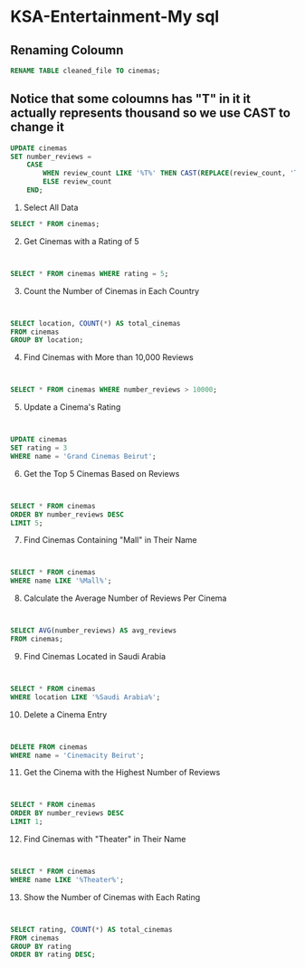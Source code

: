# KSA-Entertainment-My sql
## Renaming Coloumn
```sql
RENAME TABLE cleaned_file TO cinemas;
```

## Notice that some coloumns has "T" in it it actually represents thousand so we use CAST to change it
```sql
UPDATE cinemas
SET number_reviews = 
    CASE 
        WHEN review_count LIKE '%T%' THEN CAST(REPLACE(review_count, 'T', '') AS UNSIGNED) * 1000
        ELSE review_count
    END;

```
1. Select All Data
```sql
SELECT * FROM cinemas;
```

2. Get Cinemas with a Rating of 5
```sql


SELECT * FROM cinemas WHERE rating = 5;
```

3. Count the Number of Cinemas in Each Country
```sql


SELECT location, COUNT(*) AS total_cinemas 
FROM cinemas 
GROUP BY location;
```
4. Find Cinemas with More than 10,000 Reviews
```sql


SELECT * FROM cinemas WHERE number_reviews > 10000;
```
5. Update a Cinema's Rating
```sql


UPDATE cinemas 
SET rating = 3 
WHERE name = 'Grand Cinemas Beirut';
```
6. Get the Top 5 Cinemas Based on Reviews
```sql


SELECT * FROM cinemas 
ORDER BY number_reviews DESC 
LIMIT 5;
```
7. Find Cinemas Containing "Mall" in Their Name
```sql


SELECT * FROM cinemas 
WHERE name LIKE '%Mall%';
```
8. Calculate the Average Number of Reviews Per Cinema
```sql


SELECT AVG(number_reviews) AS avg_reviews 
FROM cinemas;
```
9. Find Cinemas Located in Saudi Arabia
```sql


SELECT * FROM cinemas 
WHERE location LIKE '%Saudi Arabia%';
```
10. Delete a Cinema Entry
```sql


DELETE FROM cinemas 
WHERE name = 'Cinemacity Beirut';
```
11. Get the Cinema with the Highest Number of Reviews
```sql


SELECT * FROM cinemas 
ORDER BY number_reviews DESC 
LIMIT 1;
```
12. Find Cinemas with "Theater" in Their Name
```sql


SELECT * FROM cinemas 
WHERE name LIKE '%Theater%';
```
13. Show the Number of Cinemas with Each Rating
```sql


SELECT rating, COUNT(*) AS total_cinemas 
FROM cinemas 
GROUP BY rating 
ORDER BY rating DESC;
```

